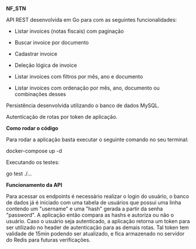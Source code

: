**NF_STN**

API REST desenvolvida em Go para com as seguintes funcionalidades:

- Listar invoices (notas fiscais) com paginação

- Buscar invoice por documento

- Cadastrar invoice

- Deleção lógica de invoice

- Listar invoices com filtros por mês, ano e documento

- Listar invoices com ordenação por mês, ano, documento ou combinações desses

Persistência desenvolvida utilizando o banco de dados MySQL.

Autenticação de rotas por token de aplicação. 

**Como rodar o código**

Para rodar a aplicação basta executar o seguinte comando no seu terminal:

docker-compose up -d

Executando os testes:

go test ./...

**Funcionamento da API**

Para acessar os endpoints é necessário realizar o login do usuário, o banco 
de dados já é iniciado com uma tabela de usuários que possui uma linha 
contendo um "username" e uma "hash" gerada a partir da senha "password".
A aplicação então compara as hashs e autoriza ou não o usuário. Caso 
o usuário seja autenticado, a aplicação retorna um token para ser utilizado 
no header de autenticação para as demais rotas. Tal token tem validade de 15min
podendo ser atualizado, e fica armazenado no servidor do Redis para 
futuras verificações.
